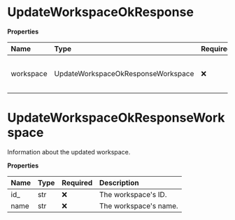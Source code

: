 # UpdateWorkspaceOkResponse

**Properties**

| Name      | Type                               | Required | Description                              |
| :-------- | :--------------------------------- | :------- | :--------------------------------------- |
| workspace | UpdateWorkspaceOkResponseWorkspace | ❌       | Information about the updated workspace. |

# UpdateWorkspaceOkResponseWorkspace

Information about the updated workspace.

**Properties**

| Name | Type | Required | Description           |
| :--- | :--- | :------- | :-------------------- |
| id\_ | str  | ❌       | The workspace's ID.   |
| name | str  | ❌       | The workspace's name. |
